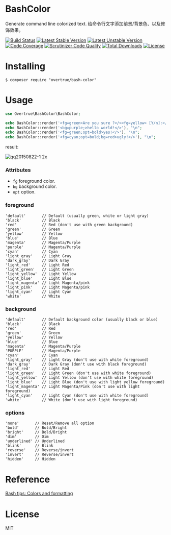 # BashColor
Generate command line colorized text. 给命令行文字添加前景/背景色、以及修饰效果。

[![Build Status](https://travis-ci.org/overtrue/bash-color.svg?branch=master)](https://travis-ci.org/overtrue/bash-color)
[![Latest Stable Version](https://poser.pugx.org/overtrue/bash-color/v/stable.svg)](https://packagist.org/packages/overtrue/bash-color)
[![Latest Unstable Version](https://poser.pugx.org/overtrue/bash-color/v/unstable.svg)](https://packagist.org/packages/overtrue/bash-color)
[![Code Coverage](https://scrutinizer-ci.com/g/overtrue/bash-color/badges/coverage.png?b=master)](https://scrutinizer-ci.com/g/overtrue/bash-color/?branch=master)
[![Scrutinizer Code Quality](https://scrutinizer-ci.com/g/overtrue/bash-color/badges/quality-score.png?b=master)](https://scrutinizer-ci.com/g/overtrue/bash-color/?branch=master)
[![Total Downloads](https://poser.pugx.org/overtrue/bash-color/downloads)](https://packagist.org/packages/overtrue/bash-color)
[![License](https://poser.pugx.org/overtrue/bash-color/license)](https://packagist.org/packages/overtrue/bash-color)

# Installing

```shell
$ composer require "overtrue/bash-color"
```

# Usage

```php
use Overtrue\BashColor\BashColor;

echo BashColor::render('<fg=green>Are you sure ?</><fg=yellow> [Y/n]:</>'), "\n";
echo BashColor::render('<bg=purple;>hello world!</>'), "\n";
echo BashColor::render('<fg=green;opt=bold>yes!</>'), "\n";
echo BashColor::render('<fg=cyan;opt=bold;bg=red>ugly!</>'), "\n";

```
result:

![qq20150822-1 2x](https://cloud.githubusercontent.com/assets/1472352/9413936/9decd54a-4867-11e5-8d0b-1d27da954cc3.jpg)

### Attributes

- `fg` foreground color.
- `bg` background color.
- `opt` option.

### foreground

```
'default'       // Default (usually green, white or light gray)
'black'         // Black
'red'           // Red (don't use with green background)
'green'         // Green
'yellow'        // Yellow
'blue'          // Blue
'magenta'       // Magenta/Purple
'purple'        // Magenta/Purple
'cyan'          // Cyan
'light_gray'    // Light Gray
'dark_gray'     // Dark Gray
'light_red'     // Light Red
'light_green'   // Light Green
'light_yellow'  // Light Yellow
'light_blue'    // Light Blue
'light_magenta' // Light Magenta/pink
'light_pink'    // Light Magenta/pink
'light_cyan'    // Light Cyan
'white'         // White
```
### background

```
'default'       // Default background color (usually black or blue)
'black'         // Black
'red'           // Red
'green'         // Green
'yellow'        // Yellow
'blue'          // Blue
'magenta'       // Magenta/Purple
'PURPLE'        // Magenta/Purple
'cyan'          // Cyan
'light_gray'    // Light Gray (don't use with white foreground)
'dark_gray'     // Dark Gray (don't use with black foreground)
'light_red'     // Light Red
'light_green'   // Light Green (don't use with white foreground)
'light_yellow'  // Light Yellow (don't use with white foreground)
'light_blue'    // Light Blue (don't use with light yellow foreground)
'light_magenta' // Light Magenta/Pink (don't use with light foreground)
'light_cyan'    // Light Cyan (don't use with white foreground)
'white'         // White (don't use with light foreground)
```

### options

```
'none'       // Reset/Remove all option
'bold'       // Bold/Bright
'bright'     // Bold/Bright
'dim'        // Dim
'underlined' // Underlined
'blink'      // Blink
'reverse'    // Reverse/invert
'invert'     // Reverse/invert
'hidden'     // Hidden
```

# Reference

[Bash tips: Colors and formatting](http://misc.flogisoft.com/bash/tip_colors_and_formatting)

# License

MIT